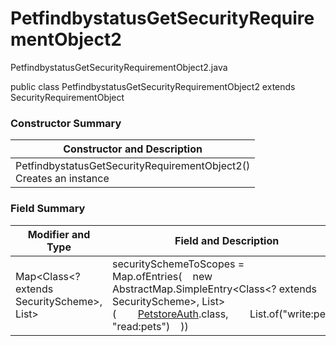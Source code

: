 # PetfindbystatusGetSecurityRequirementObject2
PetfindbystatusGetSecurityRequirementObject2.java

public class PetfindbystatusGetSecurityRequirementObject2
extends SecurityRequirementObject

### Constructor Summary
| Constructor and Description |
| --------------------------- |
| PetfindbystatusGetSecurityRequirementObject2()<br>Creates an instance |

### Field Summary
| Modifier and Type | Field and Description |
| ----------------- | --------------------- |
| Map<Class<? extends SecurityScheme>, List<String>> | securitySchemeToScopes = Map.ofEntries(&nbsp;&nbsp;&nbsp;&nbsp;new AbstractMap.SimpleEntry<Class<? extends SecurityScheme>, List<String>>(&nbsp;&nbsp;&nbsp;&nbsp;&nbsp;&nbsp;&nbsp;&nbsp;[PetstoreAuth](../../../../components/securityschemes/PetstoreAuth.md).class,&nbsp;&nbsp;&nbsp;&nbsp;&nbsp;&nbsp;&nbsp;&nbsp;List.of("write:pets", "read:pets")&nbsp;&nbsp;&nbsp;&nbsp;)) |
